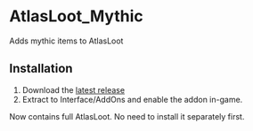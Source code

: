 # AtlasLoot_Mythic

Adds mythic items to AtlasLoot

## Installation

1. Download the [latest release](https://github.com/imevul/AtlasLoot_Mythic/releases)
2. Extract to Interface/AddOns and enable the addon in-game.

Now contains full AtlasLoot. No need to install it separately first.

